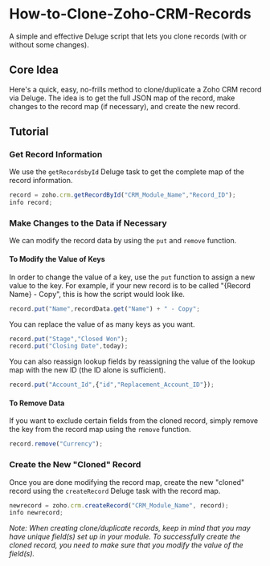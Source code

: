 # How-to-Clone-Zoho-CRM-Records
A simple and effective Deluge script that lets you clone records (with or without some changes).

## Core Idea
Here's a quick, easy, no-frills method to clone/duplicate a Zoho CRM record via Deluge. The idea is to get the full JSON map of the record, make changes to the record map (if necessary), and create the new record.

## Tutorial
### Get Record Information
We use the `getRecordsbyId` Deluge task to get the complete map of the record information.
```javascript
record = zoho.crm.getRecordById("CRM_Module_Name","Record_ID");
info record;
```

### Make Changes to the Data if Necessary
We can modify the record data by using the `put` and `remove` function. 

#### To Modify the Value of Keys
In order to change the value of a key, use the `put` function to assign a new value to the key. 
For example, if your new record is to be called "{Record Name} - Copy", this is how the script would look like.
```javascript
record.put("Name",recordData.get("Name") + " - Copy";
```
You can replace the value of as many keys as you want.
```javascript
record.put("Stage","Closed Won");
record.put("Closing Date",today);  
```
You can also reassign lookup fields by reassigning the value of the lookup map with the new ID (the ID alone is sufficient).
```javascript
record.put("Account_Id",{"id","Replacement_Account_ID"});  
```
  
#### To Remove Data
If you want to exclude certain fields from the cloned record, simply remove the key from the record map using the `remove` function.
```javascript
record.remove("Currency");
```

### Create the New "Cloned" Record
Once you are done modifying the record map, create the new "cloned" record using the `createRecord` Deluge task with the record map.
```javascript
newrecord = zoho.crm.createRecord("CRM_Module_Name", record);
info newrecord;
```

*Note: When creating clone/duplicate records, keep in mind that you may have unique field(s) set up in your module. To successfully create the cloned record, you need to make sure that you modify the value of the field(s).*
